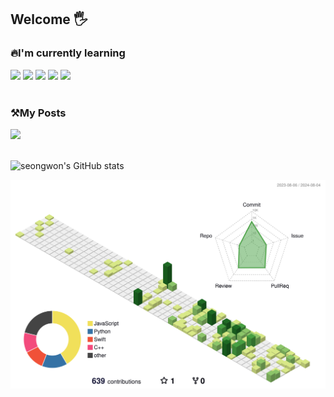 ## Welcome 🖐️

### 🔥I'm currently learning


<div>
		<img src="https://img.shields.io/badge/JavaScript-F7DF1E?style=for-the-badge&logo=JavaScript&logoColor=white" />
    	<img src="https://img.shields.io/badge/Python-14354C?style=for-the-badge&logo=python&logoColor=white" />
	<img src="https://img.shields.io/badge/React-20232A?style=for-the-badge&logo=react&logoColor=61DAFB" />
	    	<img src="https://img.shields.io/badge/GitHub-100000?style=for-the-badge&logo=github&logoColor=white" />
	<img src="https://img.shields.io/badge/GIT-E44C30?style=for-the-badge&logo=git&logoColor=white" />
</div><br>

### ⚒️My Posts 
<div>
	<a href="https://velog.io/@seongwon__105/posts">
	<img src="https://velog-readme-stats.vercel.app/api/badge?name=Velog"/>
	</a>
</div><br>

![seongwon's GitHub stats](https://github-readme-stats.vercel.app/api?username=seongwon030&theme=default&show_icons=true)


![](./profile-3d-contrib/profile-green-animate.svg)
